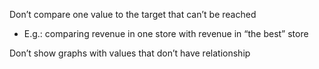 Don’t compare one value to the target that can’t be reached
- E.g.: comparing revenue in one store with revenue in “the best” store

Don’t show graphs with values that don’t have relationship